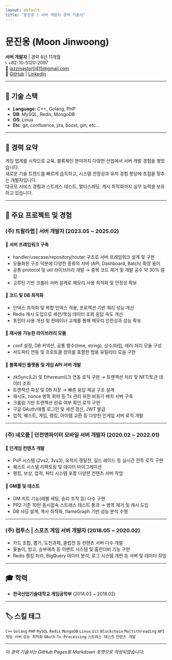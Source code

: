 ```yaml
---
layout: default
title: "문진웅 | 서버 개발자 경력 기술서"
---
```


# 문진웅 (Moon Jinwoong)

**서버 개발자** | 경력 6년 11개월  
📞 +82-10-5120-2097  
📧 jazzmaster0415@gmail.com  
🔗 [GitHub](https://github.com) | [LinkedIn](https://linkedin.com)

---

## 🔧 기술 스택

- **Language**: C++, Golang, PHP  
- **DB**: MySQL, Redis, MongoDB  
- **OS**: Linux  
- **Etc**: git, confluence, jira, boost, gin, etc...

---

## 🧩 경력 요약

게임 업계를 시작으로 교육, 블록체인 분야까지 다양한 산업에서 서버 개발 경험을 쌓았습니다.  
새로운 기술 트렌드를 빠르게 습득하고, 시스템 안정성과 유저 경험 향상에 초점을 맞추는 개발자입니다.  
대규모 서비스 경험과 스트레스 테스트, 멀티스레딩, 캐시 최적화까지 실무 능력을 보유하고 있습니다.

---

## 💼 주요 프로젝트 및 경험

### (주) 트랄라랩 | 서버 개발자 (2023.05 ~ 2025.02)

#### 🔹 서버 프레임워크 구축
- handler/usecase/repository/router 구조로 서버 프레임워크 설계 및 구현
- 모듈화된 구조 덕분에 다양한 종류의 서버 (API, Dashboard, Batch) 확장 용이
- 공통 protocol 및 util 라이브러리 개발 → 중복 코드 제거 및 개발 공수 약 30% 절감
- 고루틴 기반 크롤러 서버 설계로 메모리 사용 최적화 및 안정성 확보

#### 🔹 코드 및 DB 최적화
- 인덱스 최적화 및 복합 인덱스 적용, 프로젝션 기반 쿼리 성능 개선
- Redis 캐시 도입으로 세션/핵심 데이터 조회 응답 속도 개선
- 포인터 사용 개선 및 컨테이너 교체를 통해 메모리 안전성과 성능 확보

#### 🔹 재사용 가능한 라이브러리 모듈
- conf 설정, DB 커넥션, 공통 함수(time, string), 상수/타입, 에러 처리 모듈 구성
- 서드파티 연동 및 프로토콜 정의를 포함한 범용 유틸리티 모음 구현

#### 🔹 블록체인 플랫폼 및 게임 API 서버 개발
- zkSync(L2) 및 Ethereum(L1) 연동 로직 구현 → 트랜잭션 처리 및 NFT/토큰 데이터 조회
- 트랜잭션 파싱 및 DB 저장 → 빠른 응답 제공 구조 설계
- 재시도, nonce 병목 회피 등 Tx 관리 위한 비동기 배치 서버 구축
- 크롤링 기반 트랜잭션 완료 여부 확인 로직 구현
- 구글 OAuth/애플 로그인 및 세션 갱신, JWT 발급
- 업적, 퀘스트, 게임, 랭킹, 아이템 교환 등 다양한 인게임 서버 로직 개발

---

### (주) 네오플 | 던전앤파이터 모바일 서버 개발자 (2020.02 ~ 2022.01)

#### 🔹 인게임 컨텐츠 개발
- PvP 시스템 (2vs2, 3vs3), 유적지 쟁탈전, 길드 레이드 등 실시간 전투 로직 구현
- 퀘스트 시스템 리팩토링 및 데이터 마이그레이션
- 랭킹, 보상, 업적, 파티 시스템 포함 다양한 컨텐츠 서버 작업

#### 🔹 GM툴 및 테스트
- GM 치트 기능(레벨 세팅, 승리 조작 등) 다수 구현
- PR2 기준 10만 동시접속 스트레스 테스트 통과 → 병목 제거 및 캐시 도입
- DB 샤딩 설계, 복사 최적화, flameGraph 기반 성능 분석 수행

---

### (주) 컴투스 | 스포츠 게임 서버 개발자 (2018.05 ~ 2020.02)

- 카드 조합, 뽑기, 도전과제, 클럽전 등 컨텐츠 서버 다수 개발
- 윷놀이, 빙고, 승부예측 등 이벤트 시스템 및 홈런더비 기능 구현
- Redis 랭킹 처리, BigQuery 데이터 분석, 로그 시스템 개편 등 서버 및 데이터 작업

---

## 🎓 학력

- **한국산업기술대학교 게임공학부** (2014.03 ~ 2018.02)

---

## 🏷️ 스킬 태그

`C++` `Golang` `PHP` `MySQL` `Redis` `MongoDB` `Linux` `Git` `Blockchain` `Multithreading` `API` `게임 서버` `성능 최적화` `OAuth` `Tx Processing` `스트레스 테스트` `컨텐츠 개발`

---

_이 경력 기술서는 GitHub Pages용 Markdown 포맷으로 작성되었습니다._

